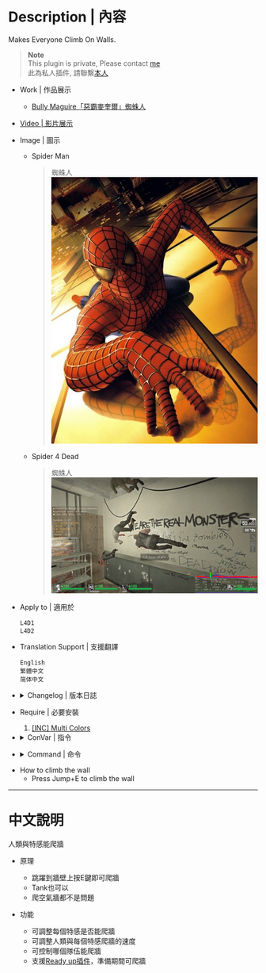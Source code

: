 # Description | 內容
Makes Everyone Climb On Walls.

> __Note__ <br/>
This plugin is private, Please contact [me](https://github.com/fbef0102/Game-Private_Plugin#私人插件列表-private-plugins-list)<br/>
此為私人插件, 請聯繫[本人](https://github.com/fbef0102/Game-Private_Plugin#私人插件列表-private-plugins-list)

* Work | 作品展示
    * [Bully Maguire「惡霸麥奎爾」蜘蛛人](https://www.youtube.com/shorts/qJetU6lAGzM)

* [Video | 影片展示](https://youtu.be/MPtEzoKdJXc)

* Image | 圖示
	* Spider Man
		> 蜘蛛人
		<br/>![l4d_climb_1](image/l4d_climb_1.jpg)

	* Spider 4 Dead
		> 蜘蛛人
		<br/>![l4d_climb_2](image/l4d_climb_2.jpg)

* Apply to | 適用於
	```
	L4D1
	L4D2
	```

* Translation Support | 支援翻譯
	```
	English
	繁體中文
	简体中文
	```

* <details><summary>Changelog | 版本日誌</summary>

	* v1.0h
		* Translation Support
		* Modify cvars
		* Support [Ready up plugin](https://github.com/fbef0102/Game-Private_Plugin/tree/main/Plugin_%E6%8F%92%E4%BB%B6/Server_%E4%BC%BA%E6%9C%8D%E5%99%A8/readyup), allow to climb wall during ready-up

	* v1.05
		* [Shadowysn's fork](https://forums.alliedmods.net/showpost.php?p=2681114&postcount=99)

	* v1.02
		* [cravenge's fork](https://forums.alliedmods.net/showpost.php?p=2424617&postcount=92)
		* [Original Plugin by panxiaohai](https://forums.alliedmods.net/showthread.php?t=161280)
</details>

* Require | 必要安裝
	1. [[INC] Multi Colors](https://forums.alliedmods.net/showthread.php?t=247770)

* <details><summary>ConVar | 指令</summary>

	* cfg/sourcemod/l4d_climb.cfg
	```php
	// Boomer Enable Mode: 0=Off, 1=On
	l4d_climb_boomer "1"

	// Charger Enable Mode: 0=Off, 1=On
	l4d_climb_charger "1"

	// Enable Mode: 0=Off,  1=Coop/Realism Only, 2=All Game Modes
	l4d_climb_enable "2"

	// Hunter Enable Mode: 0=Off, 1=On
	l4d_climb_hunter "1"

	// Jockey Enable Mode: 0=Off, 1=On
	l4d_climb_jockey "1"

	// Limit Of Messages Shown Per Round (0=Disable Message)
	l4d_climb_msg "2"

	// Smoker Enable Mode: 0=Off, 1=On
	l4d_climb_smoker "1"

	// Speed Applied When Climbing
	l4d_climb_speed "80"

	// Speed x multiplier Applied For Boomers
	l4d_climb_speed_boomer_multiplier "1.8"

	// Speed x multiplier Applied For Chargers
	l4d_climb_speed_charger_multiplier "2.5"

	// Speed x multiplier Applied For Hunters
	l4d_climb_speed_hunter_multiplier "2.4"

	// Speed x multiplier Applied For Jockeys
	l4d_climb_speed_jockey_multiplier "2.4"

	// Speed x multiplier Applied For Smokers
	l4d_climb_speed_smoker_multiplier "2.1"

	// Speed x multiplier Applied For Spitters
	l4d_climb_speed_spitter_multiplier "2.0"

	// Speed x multiplier Applied For Survivors
	l4d_climb_speed_survivor_multiplier "1.0"

	// Speed x multiplier Applied For Tanks
	l4d_climb_speed_tank_multiplier "1.5"

	// Spitter Enable Mode: 0=Off, 1=On
	l4d_climb_spitter "1"

	// Tank Enable Mode: 0=Off, 1=On
	l4d_climb_tank "1"

	// Enable Mode: 0=None, 1=Both Teams, 2=Survivors Team Only, 3=Infected Team Only
	l4d_climb_team "1"
	```
</details>

* <details><summary>Command | 命令</summary>
	
	None
</details>

* How to climb the wall
	* Press Jump+E to climb the wall

- - - -
# 中文說明
人類與特感能爬牆

* 原理
	* 跳躍到牆壁上按E鍵即可爬牆
	* Tank也可以
	* 爬空氣牆都不是問題

* 功能
	* 可調整每個特感是否能爬牆
	* 可調整人類與每個特感爬牆的速度
	* 可控制哪個隊伍能爬牆
	* 支援[Ready up插件](https://github.com/fbef0102/Game-Private_Plugin/tree/main/Plugin_%E6%8F%92%E4%BB%B6/Server_%E4%BC%BA%E6%9C%8D%E5%99%A8/readyup)，準備期間可爬牆
